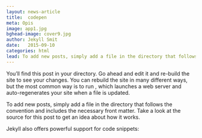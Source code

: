 ```yaml
---
layout: news-article
title:  codepen
meta: Opis
image: app1.jpg
bghead-image: cover9.jpg
author: Jekyll Smit
date:   2015-09-10 
categories: html
lead: To add new posts, simply add a file in the directory that follows the convention  and includes the necessary front matter. Take a look at the source for this post to get an idea about how it works.
---
```

You’ll find this post in your  directory. Go ahead and edit it and re-build the site to see your changes. You can rebuild the site in many different ways, but the most common way is to run , which launches a web server and auto-regenerates your site when a file is updated.

To add new posts, simply add a file in the directory that follows the convention  and includes the necessary front matter. Take a look at the source for this post to get an idea about how it works.

Jekyll also offers powerful support for code snippets:


